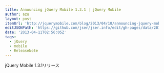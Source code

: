 ```yaml
---
title: Announcing jQuery Mobile 1.3.1 | jQuery Mobile
author: azu
layout: post
itemUrl: 'http://jquerymobile.com/blog/2013/04/10/announcing-jquery-mobile-1-3-1/'
editJSONPath: 'https://github.com/jser/jser.info/edit/gh-pages/data/2013/04/index.json'
date: '2013-04-11T02:56:05Z'
tags:
  - jQuery
  - mobile
  - ReleaseNote
---
```

jQuery Mobile 1.3.1リリース
